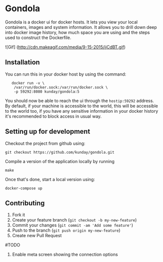 # Gondola

  Gondola is a docker ui for docker hosts. It lets you view your local containers,
images and system information. It allows you to drill down deep into docker image
history, how much space you are using and the steps used to construct the
Dockerfile.

![Gif]
(http://cdn.makeagif.com/media/9-15-2015/ijCdBT.gif)


## Installation

  You can run this in your docker host by using the command:

```
   docker run -v \
    /var/run/docker.sock:/var/run/docker.sock \
    -p 59292:8080 kunday/gondola:5
```
  You should now be able to reach the ui through the `hostip:59292` address. By
default, if your machine is accessible to the world, this will be accessible to
the world too, if you have any sensitive information in your docker history it's
recommended to block access in usual way.

## Setting up for development

Checkout the project from github using:

	git checkout https://github.com/kunday/gondola.git

Compile a version of the application locally by running

	make

Once that's done, start a local version using:

    docker-compose up

## Contributing

1. Fork it
2. Create your feature branch (`git checkout -b my-new-feature`)
3. Commit your changes (`git commit -am 'Add some feature'`)
4. Push to the branch (`git push origin my-new-feature`)
5. Create new Pull Request


#TODO
1. Enable meta screen showing the connection options
